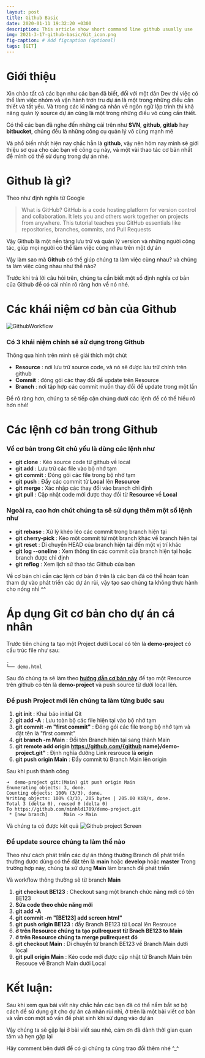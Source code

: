 ```yaml
---
layout: post
title: Github Basic
date: 2020-01-11 19:32:20 +0300
description: This article show short command line github usually use
img: 2021-3-17-github-basic/Git_icon.png
fig-caption: # Add figcaption (optional)
tags: [GIT]
---
```

# **Giới thiệu**
Xin chào tất cả các bạn như các bạn đã biết, đối với một dân Dev thì việc có thể làm việc nhóm và vận hành trơn tru dự án là một trong những điều cần thiết và tất yếu. Và trong các kĩ năng cá nhân về ngôn ngữ lập trình thì khả năng quản lý source dự án cũng là một trong những điều vô cùng cần thiết.

Có thể các bạn đã nghe đến những cái trên như **SVN**, **github**, **gitlab** hay **bitbucket**, chúng đều là những công cụ quản lý vô cùng mạnh mẽ

Và phổ biến nhất hiện nay chắc hẳn là **github**, vậy nên hôm nay mình sẽ giới thiệu sơ qua cho các bạn về công cụ này, và một vài thao tác cơ bản nhất để mình có thể sử dụng trong dự án nhé.

# **Github là gì?**
Theo như định nghĩa từ Google
> What is GitHub? GitHub is a code hosting platform for version control and collaboration. It lets you and others work together on projects from anywhere. This tutorial teaches you GitHub essentials like repositories, branches, commits, and Pull Requests

Vậy Github là một nền tảng lưu trữ và quản lý version và những người cộng tác, giúp mọi người có thể làm việc cùng nhau trên một dự án

Vậy làm sao mà **Github** có thể giúp chúng ta làm việc cùng nhau? và chúng ta làm việc cùng nhau như thế nào?

Trước khi trả lời câu hỏi trên, chúng ta cần biết một số định nghĩa cơ bản của Github để có cái nhìn rõ ràng hơn về nó nhé.

# **Các khái niệm cơ bản của Github**

![GithubWorkflow]({{site.baseurl}}/assets/img/2021-3-17-github-basic/github_workflow.png)

### Có 3 khái niệm chính sẽ sử dụng trong Github

Thông qua hình trên mình sẽ giải thích một chút
* **Resource** : nơi lưu trữ source code, và nó sẽ được lưu trữ chính trên github
* **Commit** : đóng gói các thay đổi để update trên Resource
* **Branch** : nơi tập hợp các commit muốn thay đổi để update trong một lần

Để rõ ràng hơn, chúng ta sẽ tiếp cận chúng dưới các lệnh để có thể hiểu rõ hơn nhé!

# **Các lệnh cơ bản trong Github**
### Về cơ bản trong Git chủ yếu là dùng các lệnh như

* **git clone** : Kéo source code từ github về local
* **git add** : Lưu trữ các file vào bộ nhớ tạm
* **git commit** : Đóng gói các file trong bộ nhớ tạm
* **git push** : Đẩy các commit từ **Local** lên **Resource**
* **git merge** : Xác nhập các thay đổi vào branch chỉ định
* **git pull** : Cập nhật code mới được thay đổi từ **Resource** về **Local**

### Ngoài ra, cao hơn chút chúng ta sẽ sử dụng thêm một số lệnh như

* **git rebase** : Xử lý khéo léo các commit trong branch hiện tại
* **git cherry-pick** : Kéo một commit từ một branch khác về branch hiện tại
* **git reset** : Di chuyển HEAD của branch hiện tại đến một vị trí khác
* **git log --oneline** : Xem thông tin các commit của branch hiện tại hoặc branch được chỉ định
* **git reflog** : Xem lịch sử thao tác Github của bạn

Về cơ bản chỉ cần các lệnh cơ bản ở trên là các bạn đã có thể hoàn toàn tham dự vào phát triển các dự án rùi, vậy tạo sao chúng ta không thực hành cho nóng nhỉ ^^

# **Áp dụng Git cơ bản cho dự án cá nhân**

Trước tiên chúng ta tạo một Project dưới Local có tên là **demo-project** có cấu trúc file như sau:
```
.
└── demo.html
```
Sau đó chúng ta sẽ làm theo [**hướng dẫn cơ bản này**](https://docs.github.com/en/github/importing-your-projects-to-github/adding-an-existing-project-to-github-using-the-command-line) để tạo một Resource trên github có tên là **demo-project** và push source từ dưới local lên.

### Để push Project mới lên chúng ta làm từng bước sau

1. **git init** : Khai báo initial Git
2. **git add -A** : Lưu toàn bộ các file hiện tại vào bộ nhớ tạm
3. **git commit -m "first commit"** : Đóng gói các file trong bộ nhớ tạm và đặt tên là "first commit"
4. **git branch -m Main** : Đổi tên Branch hiện tại sang thành Main
5. **git remote add origin https://github.com/{github name}/demo-project.git"** : Định nghĩa đường Link resrouce là **origin**
6. **git push origin Main** : Đẩy commit từ Branch Main lên origin

Sau khi push thành công
```
➜  demo-project git:(Main) git push origin Main
Enumerating objects: 3, done.
Counting objects: 100% (3/3), done.
Writing objects: 100% (3/3), 205 bytes | 205.00 KiB/s, done.
Total 3 (delta 0), reused 0 (delta 0)
To https://github.com/minhld1709/demo-project.git
 * [new branch]      Main -> Main
```

Và chúng ta có được kêt quả
![Github project Screen]({{site.baseurl}}/assets/img/2021-3-17-github-basic/github_project_screen.png)

### Để update source chúng ta làm thế nào

Theo như cách phát triển các dự án thông thường
Branch để phát triển thường được dùng có thể đặt tên là **main** hoặc **develop** hoặc **master**
Trong trường hợp này, chúng ta sử dụng **Main** làm branch để phát triển

Và workflow thông thường sẽ từ branch **Main**

1. **git checkout BE123** : Checkout sang một branch chức năng mới có tên BE123
2. **Sửa code theo chức năng mới**
3. **git add -A**
4. **git commit -m "[BE123] add screen html"** 
5. **git push origin BE123** :  đẩy Branch BE123 từ Local lên Resrouce
6. **ở trên Resource chúng ta tạo pullrequest từ Brach BE123 to Main**
6. **ở trên Resource chúng ta merge pullrequest đó**
7. **git checkout Main** : Di chuyển từ branch BE123 về Branch Main dưới local
8. **git pull origin Main** : Kéo code mới được cập nhật từ Branch Main trên Resouce về Branch Main dưới Local

# **Kết luận:**
Sau khi xem qua bài viết này chắc hẳn các bạn đã có thể nắm bắt sơ bộ cách để sử dụng git cho dự án cá nhân rùi nhỉ, ở trên là một bài viết cơ bản và vẫn còn một số vấn đề phát sinh khi sử dụng vào dự án

Vậy chúng ta sẽ gặp lại ở bài viết sau nhé, cám ơn đã dành thời gian quan tâm và hẹn gặp lại

Hãy comment bên dưới để có gì chúng ta cùng trao đổi thêm nhé ^_^
